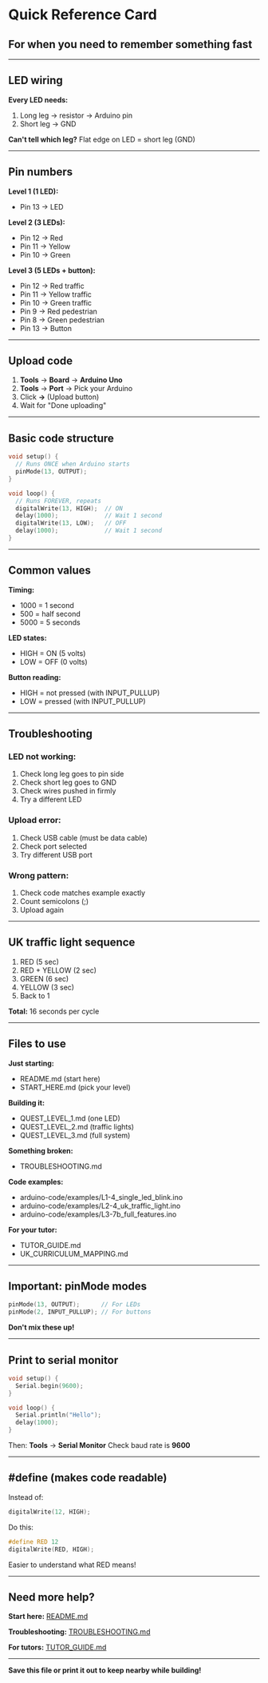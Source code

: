 # Quick Reference Card

## For when you need to remember something fast

---

## LED wiring

**Every LED needs:**
1. Long leg → resistor → Arduino pin
2. Short leg → GND

**Can't tell which leg?** Flat edge on LED = short leg (GND)

---

## Pin numbers

**Level 1 (1 LED):**
- Pin 13 → LED

**Level 2 (3 LEDs):**
- Pin 12 → Red
- Pin 11 → Yellow
- Pin 10 → Green

**Level 3 (5 LEDs + button):**
- Pin 12 → Red traffic
- Pin 11 → Yellow traffic
- Pin 10 → Green traffic
- Pin 9 → Red pedestrian
- Pin 8 → Green pedestrian
- Pin 13 → Button

---

## Upload code

1. **Tools** → **Board** → **Arduino Uno**
2. **Tools** → **Port** → Pick your Arduino
3. Click **→** (Upload button)
4. Wait for "Done uploading"

---

## Basic code structure

```cpp
void setup() {
  // Runs ONCE when Arduino starts
  pinMode(13, OUTPUT);
}

void loop() {
  // Runs FOREVER, repeats
  digitalWrite(13, HIGH);  // ON
  delay(1000);             // Wait 1 second
  digitalWrite(13, LOW);   // OFF
  delay(1000);             // Wait 1 second
}
```

---

## Common values

**Timing:**
- 1000 = 1 second
- 500 = half second
- 5000 = 5 seconds

**LED states:**
- HIGH = ON (5 volts)
- LOW = OFF (0 volts)

**Button reading:**
- HIGH = not pressed (with INPUT_PULLUP)
- LOW = pressed (with INPUT_PULLUP)

---

## Troubleshooting

### LED not working:
1. Check long leg goes to pin side
2. Check short leg goes to GND
3. Check wires pushed in firmly
4. Try a different LED

### Upload error:
1. Check USB cable (must be data cable)
2. Check port selected
3. Try different USB port

### Wrong pattern:
1. Check code matches example exactly
2. Count semicolons (;)
3. Upload again

---

## UK traffic light sequence

1. RED (5 sec)
2. RED + YELLOW (2 sec)
3. GREEN (6 sec)
4. YELLOW (3 sec)
5. Back to 1

**Total:** 16 seconds per cycle

---

## Files to use

**Just starting:**
- README.md (start here)
- START_HERE.md (pick your level)

**Building it:**
- QUEST_LEVEL_1.md (one LED)
- QUEST_LEVEL_2.md (traffic lights)
- QUEST_LEVEL_3.md (full system)

**Something broken:**
- TROUBLESHOOTING.md

**Code examples:**
- arduino-code/examples/L1-4_single_led_blink.ino
- arduino-code/examples/L2-4_uk_traffic_light.ino
- arduino-code/examples/L3-7b_full_features.ino

**For your tutor:**
- TUTOR_GUIDE.md
- UK_CURRICULUM_MAPPING.md

---

## Important: pinMode modes

```cpp
pinMode(13, OUTPUT);      // For LEDs
pinMode(2, INPUT_PULLUP); // For buttons
```

**Don't mix these up!**

---

## Print to serial monitor

```cpp
void setup() {
  Serial.begin(9600);
}

void loop() {
  Serial.println("Hello");
  delay(1000);
}
```

Then: **Tools** → **Serial Monitor**
Check baud rate is **9600**

---

## #define (makes code readable)

Instead of:
```cpp
digitalWrite(12, HIGH);
```

Do this:
```cpp
#define RED 12
digitalWrite(RED, HIGH);
```

Easier to understand what RED means!

---

## Need more help?

**Start here:** [README.md](README.md)

**Troubleshooting:** [TROUBLESHOOTING.md](TROUBLESHOOTING.md)

**For tutors:** [TUTOR_GUIDE.md](TUTOR_GUIDE.md)

---

**Save this file or print it out to keep nearby while building!**